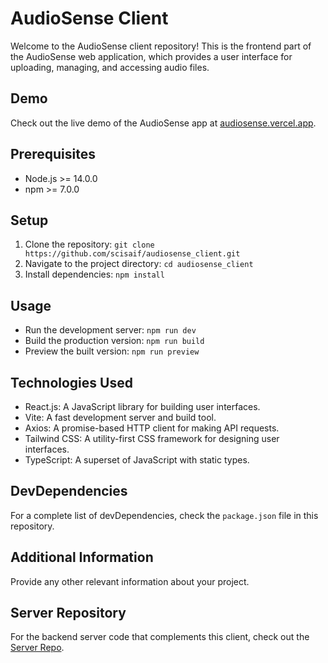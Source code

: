 # AudioSense Client

Welcome to the AudioSense client repository! This is the frontend part of the AudioSense web application, which provides a user interface for uploading, managing, and accessing audio files.

## Demo

Check out the live demo of the AudioSense app at [audiosense.vercel.app](https://audiosense.vercel.app).


## Prerequisites

- Node.js >= 14.0.0
- npm >= 7.0.0

## Setup

1. Clone the repository: `git clone https://github.com/scisaif/audiosense_client.git`
2. Navigate to the project directory: `cd audiosense_client`
3. Install dependencies: `npm install`

## Usage

- Run the development server: `npm run dev`
- Build the production version: `npm run build`
- Preview the built version: `npm run preview`

## Technologies Used

- React.js: A JavaScript library for building user interfaces.
- Vite: A fast development server and build tool.
- Axios: A promise-based HTTP client for making API requests.
- Tailwind CSS: A utility-first CSS framework for designing user interfaces.
- TypeScript: A superset of JavaScript with static types.

## DevDependencies

For a complete list of devDependencies, check the `package.json` file in this repository.

## Additional Information

Provide any other relevant information about your project.

## Server Repository

For the backend server code that complements this client, check out the [Server Repo](https://github.com/scisaif/audiosense_backend).



